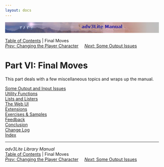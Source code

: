 ```yaml
---
layout: docs
---
```

<div class="topbar">

<img src="topbar.jpg" data-border="0" />

</div>

<div class="nav">

<a href="toc.html" class="nav">Table of Contents</a> \| Final Moves  
<span class="navnp"><a href="changepc.html" class="nav"><em>Prev:</em> Changing the Player
Character</a>    
<a href="output.html" class="nav"><em>Next:</em> Some Output Issues</a>
    </span>

</div>



# Part VI: Final Moves

This part deals with a few miscellaneous topics and wraps up the manual.

<div class="sectoc">

[Some Output and Input Issues](output.html)  
[Utility Functions](utility.html)  
[Lists and Listers](lister.html)  
[The Web UI](webui.html)  
[Extensions](extensions.html)  
[Exercises & Samples](../learning/exercises.html)  
[Feedback](feedback.html)  
[Conclusion](conclusion.html)  
[Change Log](changelog.html)  
[Index](manual_idx.html)  



</div>

------------------------------------------------------------------------

<div class="navb">

*adv3Lite Library Manual*  
<a href="toc.html" class="nav">Table of Contents</a> \| Final Moves  
<span class="navnp"><a href="changepc.html" class="nav"><em>Prev:</em> Changing the Player
Character</a>    
<a href="output.html" class="nav"><em>Next:</em> Some Output Issues</a>
    </span>

</div>
